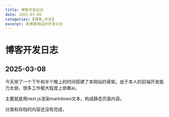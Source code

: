 ```yaml
---
title: 博客开发日志
date: 2025-03-09
categories: [博客,开发]
excerpt: 本博客网站的开发日志
---
```


# 博客开发日志

## 2025-03-08

今天用了一个下午和半个晚上的时间搭建了本网站的骨架。由于本人的前端开发能力太弱，很多工作极大程度上依赖ai。

主要就是用next.js渲染markdown文本，构成静态页面内容。

分类和存档的内容还没有完成，